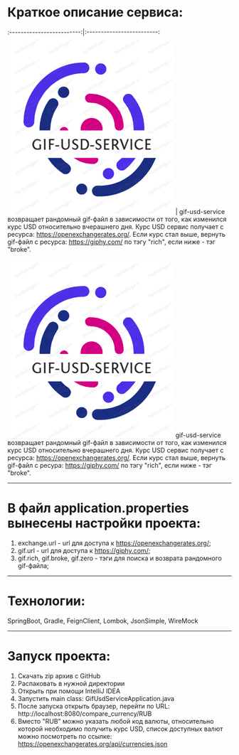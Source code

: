 # Краткое описание сервиса: 
:-------------------------:|:-------------------------:
![Image alt](https://github.com/VCKazakova/image/raw/main/image.png)  |  gif-usd-service возвращает рандомный gif-файл в зависимости от того, как изменился курс                                                                            USD относительно вчерашнего дня. Курс USD сервис получает с ресурса:                                                                                              https://openexchangerates.org/. Если курс стал выше, вернуть gif-файл с ресурca:                                                                                  https://giphy.com/ по тэгу "rich", если ниже - тэг "broke".



![Image alt](https://github.com/VCKazakova/image/raw/main/image.png)
gif-usd-service возвращает рандомный gif-файл в зависимости от того, как изменился курс USD относительно вчерашнего дня.
Курс USD сервис получает с ресурса: https://openexchangerates.org/.
Если курс стал выше, вернуть gif-файл с ресура: https://giphy.com/ по тэгу "rich", если ниже - тэг "broke".

***

# В файл application.properties вынесены настройки проекта:
1. exchange.url - url для доступа к https://openexchangerates.org/;
2. gif.url - url для доступа к https://giphy.com/;
3. gif.rich, gif.broke, gif.zero - тэги для поиска и возврата рандомного gif-файла;

***

# Технологии:
SpringBoot, Gradle, FeignClient, Lombok, JsonSimple, WireMock

***

# Запуск проекта:
1. Скачать zip архив с GitHub
2. Распаковать в нужной директории
3. Открыть при помощи IntelliJ IDEA
4. Запустить main class: GifUsdServiceApplication.java
5. После запуска открыть браузер, перейти по URL: http://localhost:8080/compare_currency/RUB
6. Вместо "RUB" можно указать любой код валюты, относительно которой необходимо получить курс USD,
список доступных валют можно посмотреть по ссылке: https://openexchangerates.org/api/currencies.json
